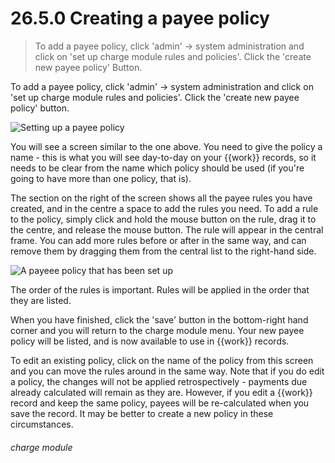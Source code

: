 # 26.5.0    Creating a payee policy

> To add a payee policy, click 'admin' -> system administration and click on 'set up charge module rules and policies'. Click the 'create new payee policy' Button. 

To add a payee policy, click 'admin' -> system administration and click on 'set up charge module rules and policies'. Click the 'create new payee policy' button. 

![Setting up a payee policy]({{imgpath}}255a.png)

You will see a screen similar to the one above. You need to give the policy a name - this is what you will see day-to-day on your {{work}} records, so it needs to be clear from the name which policy should be used (if you're going to have more than one policy, that is). 

The section on the right of the screen shows all the payee rules you have created, and in the centre a space to add the rules you need. To add a rule to the policy, simply click and hold the mouse button on the rule, drag it to the centre, and release the mouse button. The rule will appear in the central frame. You can add more rules before or after in the same way, and can remove them by dragging them from the central list to the right-hand side. 

![A payeee policy that has been set up]({{imgpath}}255b.png)

The order of the rules is important. Rules will be applied in the order that they are listed. 

When you have finished, click the 'save' button in the bottom-right hand corner and you will return to the charge module menu. Your new payee policy will be listed, and is now available to use in {{work}} records. 

To edit an existing policy, click on the name of the policy from this screen and you can move the rules around in the same way. Note that if you do edit a policy, the changes will not be applied retrospectively - payments due already calculated will remain as they are. However, if you edit a {{work}} record and keep the same policy, payees will be re-calculated when you save the record. It may be better to create a new policy in these circumstances. 

###### charge module

